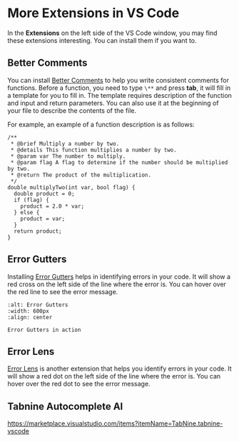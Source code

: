 # More Extensions in VS Code
In the **Extensions** on the left side of the VS Code window, you may find these extensions interesting. You can install them if you want to.

## Better Comments

You can install [Better Comments](https://marketplace.visualstudio.com/items?itemName=aaron-bond.better-comments) to help you write consistent comments for functions. Before a function, you need to type `\**` and press **tab**, it will fill in a template for you to fill in. The template requires description of the function and input and return parameters. You can also use it at the beginning of your file to describe the contents of the file.

For example, an example of a function description is as follows:

```{code-block} c
/**
 * @brief Multiply a number by two.
 * @details This function multiplies a number by two.
 * @param var The number to multiply.
 * @param flag A flag to determine if the number should be multiplied by two.
 * @return The product of the multiplication.
 */
double multiplyTwo(int var, bool flag) {
  double product = 0;
  if (flag) {
    product = 2.0 * var;
  } else {
    product = var;
  }
  return product;
}
```

## Error Gutters

Installing [Error Gutters](https://marketplace.visualstudio.com/items?itemName=IgorSbitnev.error-gutters) helps in identifying errors in your code. It will show a red cross on the left side of the line where the error is. You can hover over the red line to see the error message.

```{figure} ./images/error-gutters.png
:alt: Error Gutters
:width: 600px
:align: center

Error Gutters in action
```

## Error Lens

[Error Lens](https://marketplace.visualstudio.com/items?itemName=usernamehw.errorlens) is another extension that helps you identify errors in your code. It will show a red dot on the left side of the line where the error is. You can hover over the red dot to see the error message.

## Tabnine Autocomplete AI

https://marketplace.visualstudio.com/items?itemName=TabNine.tabnine-vscode
